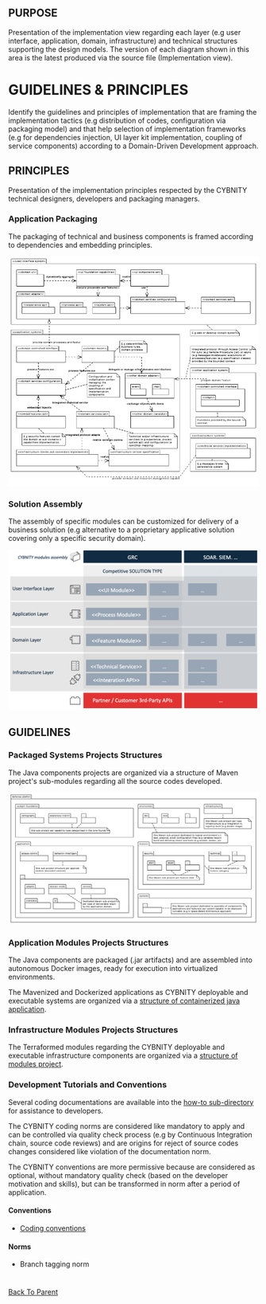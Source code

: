 ## PURPOSE
Presentation of the implementation view regarding each layer (e.g user interface, application, domain, infrastructure) and technical structures supporting the design models.
The version of each diagram shown in this area is the latest produced via the source file (Implementation view).

# GUIDELINES & PRINCIPLES
Identify the guidelines and principles of implementation that are framing the implementation tactics (e.g distribution of codes, configuration via packaging model) and that help selection of implementation frameworks (e.g for dependencies injection, UI layer kit implementation, coupling of service components) according to a Domain-Driven Development approach.

## PRINCIPLES
Presentation of the implementation principles respected by the CYBNITY technical designers, developers and packaging managers.

### Application Packaging
The packaging of technical and business components is framed according to dependencies and embedding principles.

![image](Application_system_packaging_principle.PNG)

### Solution Assembly
The assembly of specific modules can be customized for delivery of a business solution (e.g alternative to a proprietary applicative solution covering only a specific security domain).

![image](security_solution_oriented_architecture.png)

## GUIDELINES

### Packaged Systems Projects Structures
The Java components projects are organized via a structure of Maven project's sub-modules regarding all the source codes developed.

![image](Implementation_projects_structure.PNG)

### Application Modules Projects Structures
The Java components are packaged (.jar artifacts) and are assembled into autonomous Docker images, ready for execution into virtualized environments.

The Mavenized and Dockerized applications as CYBNITY deployable and executable systems are organized via a [structure of containerized java application](/implementations-line/systems/README.md#standard-structure-of-a-containerized-java-application).

### Infrastructure Modules Projects Structures
The Terraformed modules regarding the CYBNITY deployable and executable infrastructure components are organized via a [structure of modules project](/implementations-line/systems/README.md#standard-structure-of-modules-project).

### Development Tutorials and Conventions
Several coding documentations are available into the [how-to sub-directory](how-to) for assistance to developers.

The CYBNITY coding norms are considered like mandatory to apply and can be controlled via quality check process (e.g by Continuous Integration chain, source code reviews) and are origins for reject of source codes changes considered like violation of the documentation norm.

The CYBNITY conventions are more permissive because are considered as optional, without mandatory quality check (based on the developer motivation and skills), but can be transformed in norm after a period of application.
#### Conventions
- [Coding conventions](how-to/coding-conventions.md)
#### Norms
- Branch tagging norm

#
[Back To Parent](../)
